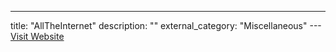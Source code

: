 ---
title: "AllTheInternet"
description: ""
external_category: "Miscellaneous"
---[Visit Website](http://www.alltheinternet.com)

